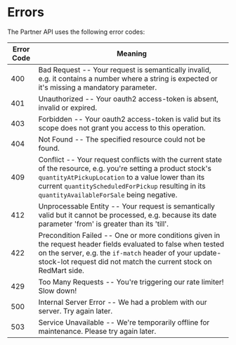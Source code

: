# Errors

The Partner API uses the following error codes:

Error Code | Meaning
---------- | -------
400 | Bad Request -- Your request is semantically invalid, e.g. it contains a number where a string is expected or it's missing a mandatory parameter.
401 | Unauthorized -- Your oauth2 access-token is absent, invalid or expired.
403 | Forbidden -- Your oauth2 access-token is valid but its scope does not grant you access to this operation.
404 | Not Found -- The specified resource could not be found.
409 | Conflict -- Your request conflicts with the current state of the resource, e.g. you're setting a product stock's `quantityAtPickupLocation` to a value lower than its current `quantityScheduledForPickup` resulting in its `quantityAvailableForSale` being negative.
412 | Unprocessable Entity -- Your request is semantically valid but it cannot be processed, e.g. because its date parameter 'from' is greater than its 'till'.
422 | Precondition Failed -- One or more conditions given in the request header fields evaluated to false when tested on the server, e.g. the `if-match` header of your update-stock-lot request did not match the current stock on RedMart side.
429 | Too Many Requests -- You're triggering our rate limiter! Slow down!
500 | Internal Server Error -- We had a problem with our server. Try again later.
503 | Service Unavailable -- We're temporarily offline for maintenance. Please try again later.
